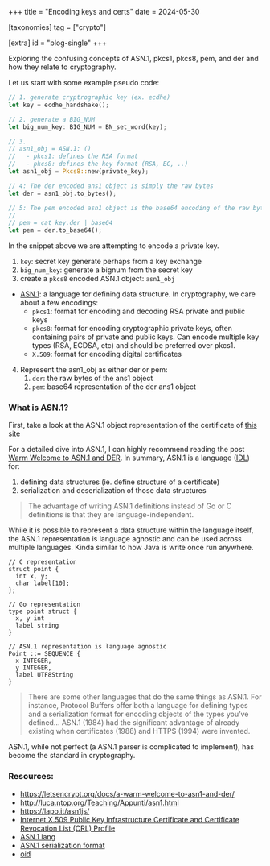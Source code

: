+++
title = "Encoding keys and certs"
date = 2024-05-30

[taxonomies]
tag = ["crypto"]

[extra]
id = "blog-single"
+++

Exploring the confusing concepts of ASN.1, pkcs1, pkcs8, pem, and der and how they
relate to cryptography.

<!-- more -->

Let us start with some example pseudo code:

```rust
// 1. generate cryptrographic key (ex. ecdhe)
let key = ecdhe_handshake();

// 2. generate a BIG_NUM
let big_num_key: BIG_NUM = BN_set_word(key);

// 3.
// asn1_obj = ASN.1: ()
//   - pkcs1: defines the RSA format
//   - pkcs8: defines the key format (RSA, EC, ..)
let asn1_obj = Pkcs8::new(private_key);

// 4: The der encoded ans1 object is simply the raw bytes
let der = asn1_obj.to_bytes();

// 5: The pem encoded asn1 object is the base64 encoding of the raw bytes
//
// pem = cat key.der | base64
let pem = der.to_base64();
```

In the snippet above we are attempting to encode a private key.
1. `key`: secret key generate perhaps from a key exchange
2. `big_num_key`: generate a bignum from the secret key
3.  create a `pkcs8` encoded ASN.1 object: `asn1_obj`
  - [ASN.1](https://en.wikipedia.org/wiki/ASN.1): a language for defining data structure.
    In cryptography, we care about a few encodings:
      - `pkcs1`: format for encoding and decoding RSA private and public keys
      - `pkcs8`: format for encoding cryptographic private keys, often containing pairs of private
        and public keys. Can encode multiple key types (RSA, ECDSA, etc) and should be preferred
        over pkcs1.
      - `X.509`: format for encoding digital certificates
4. Represent the asn1_obj as either der or pem:
    1. `der`: the raw bytes of the ans1 object
    1. `pem`: base64 representation of the der ans1 object

### What is ASN.1?
First, take a look at the ASN.1 object representation of the certificate of [this site](https://lapo.it/asn1js/#MIIDoTCCA0egAwIBAgIQXQaw3dOjYeUOAEXcx7NKfzAKBggqhkjOPQQDAjA7MQswCQYDVQQGEwJVUzEeMBwGA1UEChMVR29vZ2xlIFRydXN0IFNlcnZpY2VzMQwwCgYDVQQDEwNXRTEwHhcNMjQwOTIzMTUwMDI4WhcNMjQxMjIyMTUwMDI3WjAVMRMwEQYDVQQDEwp0b2lkaXUuY29tMFkwEwYHKoZIzj0CAQYIKoZIzj0DAQcDQgAEk5N_4mwUFBbfq_DwqGxTtZDXQ-G_F9y9e5NYaXWS2HQsh6UwPMLrQRwlQ77OsWBW_z-HKtRwsY9QgrMVISYVlqOCAlEwggJNMA4GA1UdDwEB_wQEAwIHgDATBgNVHSUEDDAKBggrBgEFBQcDATAMBgNVHRMBAf8EAjAAMB0GA1UdDgQWBBSfYjReoEA85TK6jSVwxd2HjyfElzAfBgNVHSMEGDAWgBSQd5I1Z8T_qMyp5nvZgHl7zJP5ODBeBggrBgEFBQcBAQRSMFAwJwYIKwYBBQUHMAGGG2h0dHA6Ly9vLnBraS5nb29nL3Mvd2UxL1hRWTAlBggrBgEFBQcwAoYZaHR0cDovL2kucGtpLmdvb2cvd2UxLmNydDAjBgNVHREEHDAaggp0b2lkaXUuY29tggwqLnRvaWRpdS5jb20wEwYDVR0gBAwwCjAIBgZngQwBAgEwNgYDVR0fBC8wLTAroCmgJ4YlaHR0cDovL2MucGtpLmdvb2cvd2UxL1BDVWVRVmlRbFljLmNybDCCAQQGCisGAQQB1nkCBAIEgfUEgfIA8AB2AHb_iD8KtvuVUcJhzPWHujS0pM27KdxoQgqf5mdMWjp0AAABkh-c4_QAAAQDAEcwRQIhAJwMeBGNP9ofyl-PQ0AuL4qSkz9clmmZ175jDZYcNPSFAiBtZVemYmFbhFOch99Kq1EvAX4i_CroxuMRCJowzxitUgB2AEiw42vapkc0D-VqAvqdMOscUgHLVt0sgdm7v6s52IRzAAABkh-c5B4AAAQDAEcwRQIhAIh7iC-IxstglYu3qnIplFopHD6ixr3aAHyv5sZWTKEeAiAY_zjE9cj-pVehys2Sx0MZMnRVmmecrhNu0bDaA2P3HDAKBggqhkjOPQQDAgNIADBFAiEAvXutcWdEDhwh0yA6wxuYjWK-Z_ESF-apfTM8UZ340psCIAy2V8z3q5dPnyJ-hLfwQDh4yX5mD8yyTmwCirr12FwK)

For a detailed dive into ASN.1, I can highly recommend reading the post
[Warm Welcome to ASN.1 and DER](https://letsencrypt.org/docs/a-warm-welcome-to-asn1-and-der). In summary,
ASN.1 is a language ([IDL](https://en.wikipedia.org/wiki/Interface_description_language))
for:
1. defining data structures (ie. define structure of a certificate)
1. serialization and deserialization of those data structures


> The advantage of writing ASN.1 definitions instead of Go or C definitions is that they are
> language-independent.

While it is possible to represent a data structure within the language itself, the ASN.1 representation
is language agnostic and can be used across multiple languages. Kinda similar to how Java is write once
run anywhere.

```
// C representation
struct point {
  int x, y;
  char label[10];
};

// Go representation
type point struct {
  x, y int
  label string
}

// ASN.1 representation is language agnostic
Point ::= SEQUENCE {
  x INTEGER,
  y INTEGER,
  label UTF8String
}
```

> There are some other languages that do the same things as ASN.1. For instance, Protocol Buffers
> offer both a language for defining types and a serialization format for encoding objects of the
> types you’ve defined... ASN.1 (1984) had the significant advantage of already existing when
> certificates (1988) and HTTPS (1994) were invented.


ASN.1, while not perfect (a ASN.1 parser is complicated to implement), has become the
standard in cryptography.

### Resources:
- https://letsencrypt.org/docs/a-warm-welcome-to-asn1-and-der/
- http://luca.ntop.org/Teaching/Appunti/asn1.html
- https://lapo.it/asn1js/
- [Internet X.509 Public Key Infrastructure Certificate and Certificate Revocation List (CRL) Profile](https://datatracker.ietf.org/doc/html/rfc5280)
- [ASN.1 lang](https://www.itu.int/rec/T-REC-X.680)
- [ASN.1 serialization format](https://www.itu.int/rec/T-REC-X.690)
- [oid](http://oid-info.com/get/1.3.6.1.4.1.11129)
